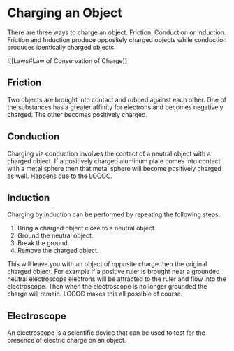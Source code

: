 # Charging an Object
There are three ways to charge an object. Friction, Conduction or Induction.
Friction and Induction produce oppositely charged objects while conduction produces identically charged objects.

![[Laws#Law of Conservation of Charge]]

## Friction
Two objects are brought into contact and rubbed against each other. One of the substances has a greater affinity for electrons and becomes negatively charged. The other becomes positively charged. 

## Conduction
Charging via conduction involves the contact of a neutral object with a charged object. If a positively charged aluminum plate comes into contact with a metal sphere then that metal sphere will become positively charged as well. Happens due to the LOCOC.

## Induction
Charging by induction can be performed by repeating the following steps.
1. Bring a charged object close to a neutral object.
2. Ground the neutral object.
3. Break the ground.
4. Remove the charged object.

This will leave you with an object of opposite charge then the original charged object. For example if a positive ruler is brought near a grounded neutral electroscope electrons will be attracted to the ruler and flow into the electroscope. Then when the electroscope is no longer grounded the charge will remain. LOCOC makes this all possible of course.

## Electroscope
An electroscope is a scientific device that can be used to test for the presence of electric charge on an object.